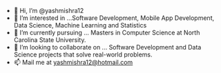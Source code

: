 - 👋 Hi, I’m @yashmishra12
- 👀 I’m interested in ...Software Development, Mobile App Development, Data Science, Machine Learning and Statistics 
- 🌱 I’m currently pursuing ... Masters in Computer Science at North Carolina State University. 
- 💞️ I’m looking to collaborate on ... Software Development and Data Science projects that solve real-world problems.
- 📫 Mail me at yashmishra12@hotmail.com

<!---
yashmishra12/yashmishra12 is a ✨ special ✨ repository because its `README.md` (this file) appears on your GitHub profile.
You can click the Preview link to take a look at your changes.
--->
